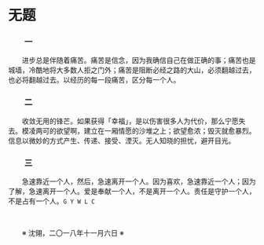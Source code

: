 # 无题

### &emsp;&emsp;一

&emsp;&emsp;进步总是伴随着痛苦。痛苦是信念，因为我确信自己在做正确的事；痛苦也是城墙，冷酷地将大多数人拒之门外；痛苦是阻断必经之路的大山，必须翻越过去，也必将翻越过去。以经历的每一段痛苦，区分每一个人。

### &emsp;&emsp;二

&emsp;&emsp;收敛无用的锋芒。如果获得「幸福」，是以伤害很多人为代价，那么宁愿失去。模凌两可的欲望啊，建立在一厢情愿的沙堆之上；欲望愈浓；毁灭就愈暴烈。信息以微妙的方式产生、传递、接受、湮灭。无人知晓的担忧，避开目光。

### &emsp;&emsp;三

&emsp;&emsp;急速靠近一个人，然后，急速离开一个人。因为喜欢，急速靠近一个人；因为了解，急速离开一个人。爱是奉献一个人，不是离开一个人。责任是守护一个人，不是占有一个人。`G Y W L C`

&emsp;&emsp;

&emsp;&emsp;※ 沈翎，二〇一八年十一月六日 ※